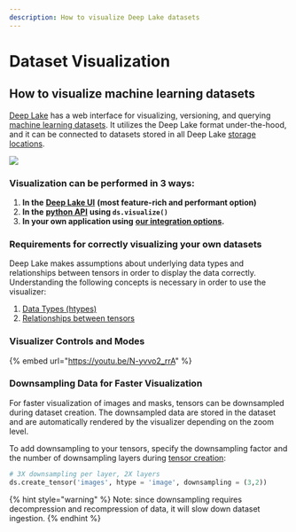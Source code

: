 ```yaml
---
description: How to visualize Deep Lake datasets
---
```


# Dataset Visualization

## How to visualize machine learning datasets

[Deep Lake](https://app.activeloop.ai/) has a web interface for visualizing, versioning, and querying [machine learning datasets](https://datasets.activeloop.ai/). It utilizes the Deep Lake format under-the-hood, and it can be connected to datasets stored in all Deep Lake [storage locations](../storage-and-credentials/storage-options.md).

![](../.gitbook/assets/computer\_vision\_dataset\_visualization\_coco\_dataset.webp)

### Visualization can be performed in 3 ways:

1. **In the** [**Deep Lake UI**](https://app.activeloop.ai/) **(most feature-rich and performant option)**
2. **In the** [**python API**](../getting-started/deep-learning/visualizing-datasets.md) **using `ds.visualize()`**
3. **In your own application using** [**our integration options**](visualizer-integration.md)**.**

### Requirements for correctly visualizing your own datasets

Deep Lake makes assumptions about underlying data types and relationships between tensors in order to display the data correctly. Understanding the following concepts is necessary in order to  use the visualizer:&#x20;

1. [Data Types (htypes)](https://docs.deeplake.ai/en/latest/Htypes.html)
2. [Relationships between tensors](tensor-relationships.md)

### Visualizer Controls and Modes

{% embed url="https://youtu.be/N-yvvo2_rrA" %}

### Downsampling Data for Faster Visualization

For faster visualization of images and masks, tensors can be downsampled during dataset creation. The downsampled data are stored in the dataset and are automatically rendered by the visualizer depending on the zoom level.&#x20;

To add downsampling to your tensors, specify the downsampling factor and the number of downsampling layers during [tensor creation](https://docs.deeplake.ai/en/latest/deeplake.core.dataset.html#deeplake.core.dataset.Dataset.create\_tensor):

```python
# 3X downsampling per layer, 2X layers
ds.create_tensor('images', htype = 'image', downsampling = (3,2))
```

{% hint style="warning" %}
Note: since downsampling requires decompression and recompression of data, it will slow down dataset ingestion.
{% endhint %}
